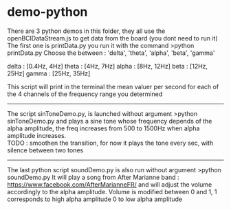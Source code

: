 # demo-python

There are 3 python demos in this folder, they all use the openBCIDataStream.js to get data from the board (you dont need to run it)
The first one is printData.py
  you run it with the command >python printData.py <freqRange>
  Choose the <freqRange> between : 'delta', 'theta', 'alpha', 'beta', 'gamma'

  delta : [0.4Hz, 4Hz]
  theta : [4Hz, 7Hz]
  alpha : [8Hz, 12Hz]
  beta : [12Hz, 25Hz]
  gamma : [25Hz, 35Hz]

This script will print in the terminal the mean valuer per second for each of the 4 channels of the frequency range you determined

_______________________________________________________________________________

The script sinToneDemo.py, is launched without argument >python sinToneDemo.py
and plays a sine tone whose frequency depends of the alpha amplitude, the freq increases from 500 to 1500Hz when alpha amplitude increases.  
TODO : smoothen the transition, for now it plays the tone every sec, with silence between two tones

_______________________________________________________________________________

The last python script soundDemo.py is also run without argument >python soundDemo.py
It will play a song from After Marianne band : https://www.facebook.com/AfterMarianneFR/
and will adjust the volume accordingly to the alpha amplitude. Volume is modified between 0 and 1,
1 corresponds to high alpha amplitude
0 to low alpha amplitude
